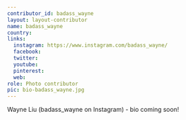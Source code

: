 ```yaml
---
contributor_id: badass_wayne
layout: layout-contributor
name: badass_wayne
country: 
links:
  instagram: https://www.instagram.com/badass_wayne/
  facebook: 
  twitter: 
  youtube:
  pinterest: 
  web: 
role: Photo contributor
pic: bio-badass_wayne.jpg
---
```

Wayne Liu (badass_wayne on Instagram) - bio coming soon!